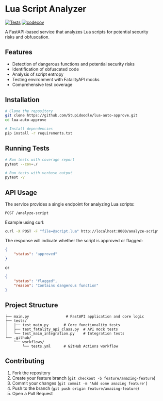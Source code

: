 # Lua Script Analyzer

[![Tests](https://github.com/Stupidoodle/lua-auto-approve/actions/workflows/tests.yml/badge.svg)](https://github.com/Stupidoodle/lua-auto-approve/actions/workflows/tests.yml)
[![codecov](https://codecov.io/gh/Stupidoodle/lua-auto-approve/branch/master/graph/badge.svg)](https://codecov.io/gh/Stupidoodle/lua-auto-approve)

A FastAPI-based service that analyzes Lua scripts for potential security risks and obfuscation.

## Features

- Detection of dangerous functions and potential security risks
- Identification of obfuscated code
- Analysis of script entropy
- Testing environment with FatalityAPI mocks
- Comprehensive test coverage

## Installation

```bash
# Clone the repository
git clone https://github.com/Stupidoodle/lua-auto-approve.git
cd lua-auto-approve

# Install dependencies
pip install -r requirements.txt
```

## Running Tests

```bash
# Run tests with coverage report
pytest --cov=./

# Run tests with verbose output
pytest -v
```

## API Usage

The service provides a single endpoint for analyzing Lua scripts:

```bash
POST /analyze-script
```

Example using curl:
```bash
curl -X POST -F "file=@script.lua" http://localhost:8000/analyze-script
```

The response will indicate whether the script is approved or flagged:

```json
{
    "status": "approved"
}
```

or 

```json
{
    "status": "flagged",
    "reason": "Contains dangerous function"
}
```

## Project Structure

```
├── main.py                 # FastAPI application and core logic
├── tests/
│   ├── test_main.py       # Core functionality tests
│   ├── test_fatality_api_class.py  # API mock tests
│   └── test_main_integration.py    # Integration tests
└── .github/
    └── workflows/
        └── tests.yml      # GitHub Actions workflow
```

## Contributing

1. Fork the repository
2. Create your feature branch (`git checkout -b feature/amazing-feature`)
3. Commit your changes (`git commit -m 'Add some amazing feature'`)
4. Push to the branch (`git push origin feature/amazing-feature`)
5. Open a Pull Request